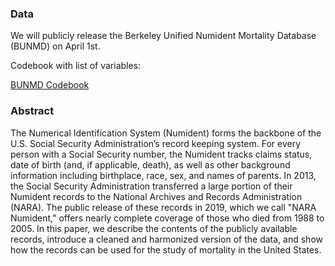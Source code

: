 ### Data

We will publicly release the Berkeley Unified Numident Mortality Database (BUNMD) on April 1st. 

Codebook with list of variables: 

[BUNMD Codebook](https://github.com/caseybreen/numident_paper/raw/master/codebook/berkeley_unified_numident_documentation.pdf
)


### Abstract

The Numerical Identification System (Numident) forms the backbone of the U.S. Social Security Administration’s record keeping system. For every person with a Social Security number, the Numident tracks claims status, date of birth (and, if applicable, death), as well as other background information including birthplace, race, sex, and names of parents. In 2013, the Social Security Administration transferred a large portion of their Numident records to the National Archives and Records Administration (NARA). The public release of these records in 2019, which we call "NARA Numident," offers nearly complete coverage of those who died from 1988 to 2005. In this paper, we describe the contents of the publicly available records, introduce a cleaned and harmonized version of the data, and show how the records can be used for the study of mortality in the United States. 

